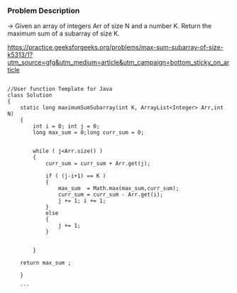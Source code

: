 ### Problem Description

-> Given an array of integers Arr of size N and a number K. Return the maximum sum of a subarray of size K.

https://practice.geeksforgeeks.org/problems/max-sum-subarray-of-size-k5313/1?utm_source=gfg&utm_medium=article&utm_campaign=bottom_sticky_on_article
    


```

//User function Template for Java
class Solution
{
    static long maximumSumSubarray(int K, ArrayList<Integer> Arr,int N)
    {
        int i = 0; int j = 0;
        long max_sum = 0;long curr_sum = 0;
        
        
        while ( j<Arr.size() )
        {
            curr_sum = curr_sum + Arr.get(j);
            
            if ( (j-i+1) == K )
            {
                max_sum  = Math.max(max_sum,curr_sum);
                curr_sum = curr_sum - Arr.get(i);
                j += 1; i += 1;
            }
            else
            {
                j += 1;
            }
            
            
        }
    
    return max_sum ;
    
    }

    ```
